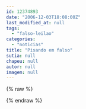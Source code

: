 ```yaml
---
id: 12374893
date: "2006-12-03T18:08:00Z"
last_modified_at: null
tags:
  - "falso-leilao"
categories:
  - "noticias"
title: "Pisando em falso"
sutia: null
chapeu: null
autor: null
imagem: null
---
```

{% raw %}
<p> </p>
{% endraw %}